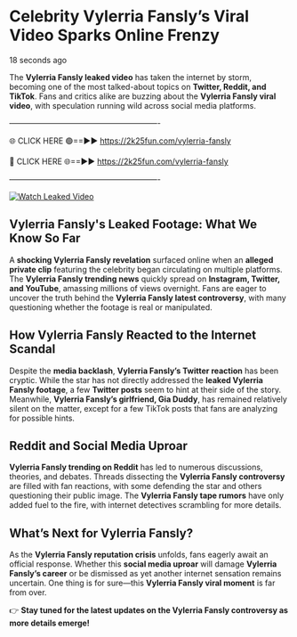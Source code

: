# Celebrity Vylerria Fansly’s Viral Video Sparks Online Frenzy

18 seconds ago

The **Vylerria Fansly leaked video** has taken the internet by storm, becoming one of the most talked-about topics on **Twitter, Reddit, and TikTok**. Fans and critics alike are buzzing about the **Vylerria Fansly viral video**, with speculation running wild across social media platforms.

———————————————————-

🌐 CLICK HERE 🟢==►► https://2k25fun.com/vylerria-fansly

🔴 CLICK HERE 🌐==►► https://2k25fun.com/vylerria-fansly

———————————————————-

[![Watch Leaked Video](https://miro.medium.com/v2/resize:fit:828/format:webp/1*cilzJN44JGOrTw9NJCrNHA.gif "Watch Leaked Video")](https://2k25fun.com/vylerria-fansly)

## **Vylerria Fansly's Leaked Footage: What We Know So Far**  
A **shocking Vylerria Fansly revelation** surfaced online when an **alleged private clip** featuring the celebrity began circulating on multiple platforms. The **Vylerria Fansly trending news** quickly spread on **Instagram, Twitter, and YouTube**, amassing millions of views overnight. Fans are eager to uncover the truth behind the **Vylerria Fansly latest controversy**, with many questioning whether the footage is real or manipulated.  

## **How Vylerria Fansly Reacted to the Internet Scandal**  
Despite the **media backlash**, **Vylerria Fansly’s Twitter reaction** has been cryptic. While the star has not directly addressed the **leaked Vylerria Fansly footage**, a few **Twitter posts** seem to hint at their side of the story. Meanwhile, **Vylerria Fansly’s girlfriend, Gia Duddy**, has remained relatively silent on the matter, except for a few TikTok posts that fans are analyzing for possible hints.  

## **Reddit and Social Media Uproar**  
**Vylerria Fansly trending on Reddit** has led to numerous discussions, theories, and debates. Threads dissecting the **Vylerria Fansly controversy** are filled with fan reactions, with some defending the star and others questioning their public image. The **Vylerria Fansly tape rumors** have only added fuel to the fire, with internet detectives scrambling for more details.  

## **What’s Next for Vylerria Fansly?**  
As the **Vylerria Fansly reputation crisis** unfolds, fans eagerly await an official response. Whether this **social media uproar** will damage **Vylerria Fansly’s career** or be dismissed as yet another internet sensation remains uncertain. One thing is for sure—this **Vylerria Fansly viral moment** is far from over.  

👉 **Stay tuned for the latest updates on the Vylerria Fansly controversy as more details emerge!**  